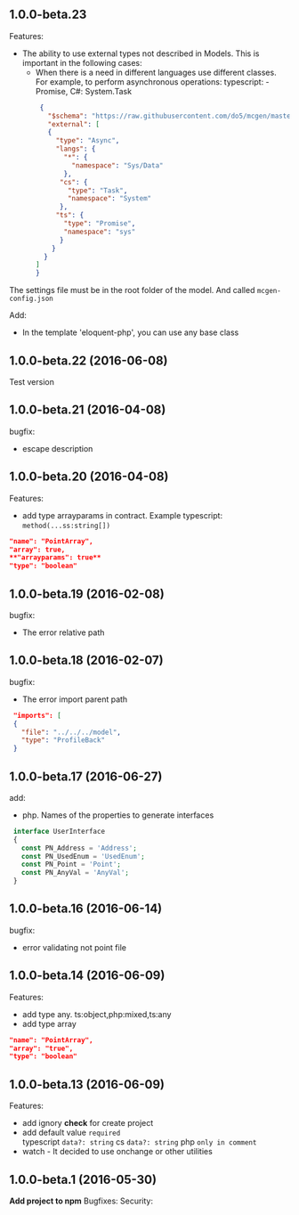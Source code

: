 ## 1.0.0-beta.23

Features:
  - The ability to use external types not described in Models. This is important in the following cases:
    - When there is a need in different languages use different classes. 
       For example, to perform asynchronous operations: typescript: - Promise, C#: System.Task
       ```json
        {
          "$schema": "https://raw.githubusercontent.com/do5/mcgen/master/shemas/mcgen-config-shema.json",
          "external": [
          {
            "type": "Async",
            "langs": {
              "*": {
                "namespace": "Sys/Data"
              },
             "cs": {
               "type": "Task",
               "namespace": "System"
             },
            "ts": {
              "type": "Promise",
              "namespace": "sys"
             }
           }
         }
       ]
      }
       ```
  The settings file must be in the root folder of the model. And called `mcgen-config.json`

Add:
  - In the template 'eloquent-php', you can use any base class  

## 1.0.0-beta.22 (2016-06-08)

 Test version

## 1.0.0-beta.21 (2016-04-08)

bugfix:
  - escape description

## 1.0.0-beta.20 (2016-04-08)

Features:
  - add type arrayparams in contract. Example typescript: `method(...ss:string[])`
  ```json
  "name": "PointArray",
  "array": true,
  **"arrayparams": true**
  "type": "boolean"
```

## 1.0.0-beta.19 (2016-02-08)

bugfix:
  - The error relative path

## 1.0.0-beta.18 (2016-02-07)

bugfix:
  - The error import parent path
  ```json
   "imports": [
   {
     "file": "../../../model",
     "type": "ProfileBack"
   }
  ```

## 1.0.0-beta.17 (2016-06-27)

add:
  - php. Names of the properties to generate interfaces
  ```php
   interface UserInterface
   {
     const PN_Address = 'Address';
     const PN_UsedEnum = 'UsedEnum';
     const PN_Point = 'Point';
     const PN_AnyVal = 'AnyVal';
   }
  ```  

## 1.0.0-beta.16 (2016-06-14)

bugfix:
  - error validating not point file  

## 1.0.0-beta.14 (2016-06-09)

Features:
  - add type any. ts:object,php:mixed,ts:any
  - add type array
  ```json
  "name": "PointArray",
  "array": "true",
  "type": "boolean"
```

## 1.0.0-beta.13 (2016-06-09)

Features:

  - add ignory __check__ for create project
  - add default value `required`   
     typescript `data?: string`
     cs `data?: string`
     php `only in comment`
  - watch - It decided to use onchange or other utilities 



## 1.0.0-beta.1 (2016-05-30)
**Add project to npm**
Bugfixes:
Security:

